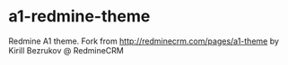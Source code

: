 a1-redmine-theme
================

Redmine A1 theme. Fork from http://redminecrm.com/pages/a1-theme by Kirill Bezrukov @ RedmineCRM
